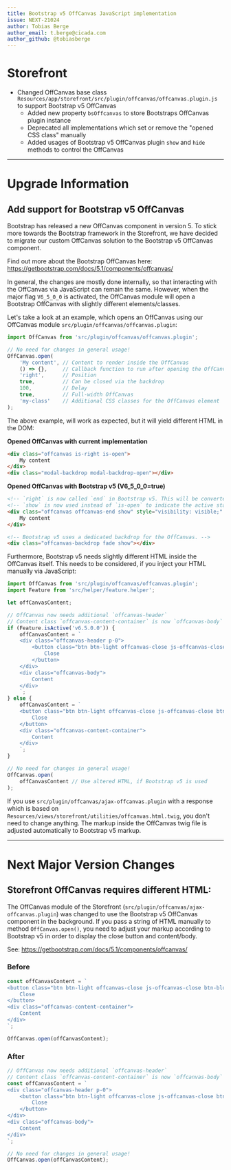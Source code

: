 ```yaml
---
title: Bootstrap v5 OffCanvas JavaScript implementation
issue: NEXT-21024
author: Tobias Berge
author_email: t.berge@cicada.com
author_github: @tobiasberge
---
```

# Storefront
* Changed OffCanvas base class `Resources/app/storefront/src/plugin/offcanvas/offcanvas.plugin.js` to support Bootstrap v5 OffCanvas
    * Added new property `bsOffcanvas` to store Bootstraps OffCanvas plugin instance
    * Deprecated all implementations which set or remove the "opened CSS class" manually
    * Added usages of Bootstrap v5 OffCanvas plugin `show` and `hide` methods to control the OffCanvas
___
# Upgrade Information
## Add support for Bootstrap v5 OffCanvas

Bootstrap has released a new OffCanvas component in version 5. To stick more towards the Bootstrap framework in the Storefront,
we have decided to migrate our custom OffCanvas solution to the Bootstrap v5 OffCanvas component.

Find out more about the Bootstrap OffCanvas here: https://getbootstrap.com/docs/5.1/components/offcanvas/

In general, the changes are mostly done internally, so that interacting with the OffCanvas via JavaScript can remain the same.
However, when the major flag `V6_5_0_0` is activated, the OffCanvas module will open a Bootstrap OffCanvas with slightly different elements/classes.

Let's take a look at an example, which opens an OffCanvas using our OffCanvas module `src/plugin/offcanvas/offcanvas.plugin`:
```js
import OffCanvas from 'src/plugin/offcanvas/offcanvas.plugin';

// No need for changes in general usage!
OffCanvas.open(
    'My content', // Content to render inside the OffCanvas
    () => {},     // Callback function to run after opening the OffCanvas
    'right',      // Position
    true,         // Can be closed via the backdrop
    100,          // Delay
    true,         // Full-width OffCanvas
    'my-class'    // Additional CSS classes for the OffCanvas element
);
```
The above example, will work as expected, but it will yield different HTML in the DOM:

**Opened OffCanvas with current implementation**
```html
<div class="offcanvas is-right is-open">
    My content
</div>
<div class="modal-backdrop modal-backdrop-open"></div>
```

**Opened OffCanvas with Bootstrap v5 (V6_5_0_0=true)**
```html
<!-- `right` is now called `end` in Bootstrap v5. This will be converted automatically. -->
<!-- `show` is now used instead of `is-open` to indicate the active state. -->
<div class="offcanvas offcanvas-end show" style="visibility: visible;" aria-modal="true" role="dialog">
    My content
</div>

<!-- Bootstrap v5 uses a dedicated backdrop for the OffCanvas. -->
<div class="offcanvas-backdrop fade show"></div>
```

Furthermore, Bootstrap v5 needs slightly different HTML inside the OffCanvas itself. This needs to be considered,
if you inject your HTML manually via JavaScript:

```js
import OffCanvas from 'src/plugin/offcanvas/offcanvas.plugin';
import Feature from 'src/helper/feature.helper';

let offCanvasContent;

// OffCanvas now needs additional `offcanvas-header`
// Content class `offcanvas-content-container` is now `offcanvas-body`
if (Feature.isActive('v6.5.0.0')) {
    offCanvasContent = `
    <div class="offcanvas-header p-0">
        <button class="btn btn-light offcanvas-close js-offcanvas-close btn-block sticky-top">
            Close
        </button>
    </div>
    <div class="offcanvas-body">
        Content
    </div>
    `;
} else {
    offCanvasContent = `
    <button class="btn btn-light offcanvas-close js-offcanvas-close btn-block sticky-top">
        Close
    </button>
    <div class="offcanvas-content-container">
        Content
    </div>
    `;
}

// No need for changes in general usage!
OffCanvas.open(
    offCanvasContent // Use altered HTML, if Bootstrap v5 is used
);
```

If you use `src/plugin/offcanvas/ajax-offcanvas.plugin` with a response which is based on `Resources/views/storefront/utilities/offcanvas.html.twig`, 
you don't need to change anything. The markup inside the OffCanvas twig file is adjusted automatically to Bootstrap v5 markup.

___
# Next Major Version Changes
## Storefront OffCanvas requires different HTML:

The OffCanvas module of the Storefront (`src/plugin/offcanvas/ajax-offcanvas.plugin`) was changed to use the Bootstrap v5 OffCanvas component in the background.
If you pass a string of HTML manually to method `OffCanvas.open()`, you need to adjust your markup according to Bootstrap v5 in order to display the close button and content/body.

See: https://getbootstrap.com/docs/5.1/components/offcanvas/

### Before
```js
const offCanvasContent = `
<button class="btn btn-light offcanvas-close js-offcanvas-close btn-block sticky-top">
    Close
</button>
<div class="offcanvas-content-container">
    Content
</div>
`;

OffCanvas.open(offCanvasContent);
```

### After
```js
// OffCanvas now needs additional `offcanvas-header`
// Content class `offcanvas-content-container` is now `offcanvas-body`
const offCanvasContent = `
<div class="offcanvas-header p-0">
    <button class="btn btn-light offcanvas-close js-offcanvas-close btn-block sticky-top">
        Close
    </button>
</div>
<div class="offcanvas-body">
    Content
</div>
`;

// No need for changes in general usage!
OffCanvas.open(offCanvasContent);
```
